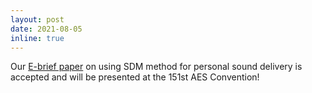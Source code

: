 ```yaml
---
layout: post
date: 2021-08-05
inline: true
---
```


Our <a href="https://scholar.google.com/citations?view_op=view_citation&hl=en&user=8_uEXGUAAAAJ&citation_for_view=8_uEXGUAAAAJ:9yKSN-GCB0IC">E-brief paper</a> on using SDM method for personal sound delivery is accepted and will be presented at the 151st AES Convention!

